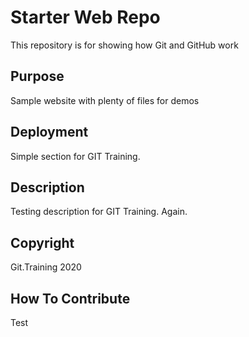 # Starter Web Repo

This repository is for showing how Git and GitHub work

## Purpose

Sample website with plenty of files for demos

## Deployment

Simple section for GIT Training.

## Description

Testing description for GIT Training. Again.

## Copyright

Git.Training 2020

## How To Contribute

Test